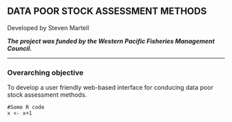 ## DATA POOR STOCK ASSESSMENT METHODS
Developed by Steven Martell


***The project was funded by the Western Pacific Fisheries Management Council.***

----

### Overarching objective
To develop a user friendly web-based interface for conducing data poor stock assessment methods. 




```{r}
#Some R code
x <- x+1
```

